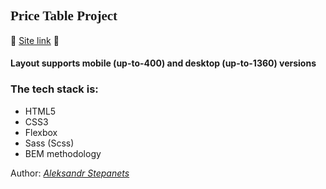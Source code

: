 <h2 style="font-family: Cambria, Cochin, Georgia, Times, 'Times New Roman', serif;">Price Table Project</h2>

:gem: <a href="https://github.com/stepanetsaleksandr/Price_Table">Site link</a> :gem:

<h4>Layout supports mobile (up-to-400) and desktop (up-to-1360) versions</h4>


### The tech stack is: ### 
- HTML5
- CSS3
- Flexbox
- Sass (Scss)
- BEM methodology



Author: [*Aleksandr Stepanets*](https://www.linkedin.com/in/aleksandr-stepanets-84328884/)
